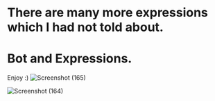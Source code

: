 # There are many more expressions which I had not told about.
# Bot and Expressions.
Enjoy :)
![Screenshot (165)](https://user-images.githubusercontent.com/69088081/102009050-dc75f100-3d5a-11eb-97e5-553ad46254fb.png)

![Screenshot (164)](https://user-images.githubusercontent.com/69088081/102009070-03ccbe00-3d5b-11eb-9fe5-ec2d9b91ebcb.png)
